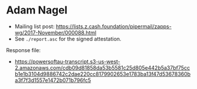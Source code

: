 # Adam Nagel

* Mailing list post: <https://lists.z.cash.foundation/pipermail/zapps-wg/2017-November/000088.html>
* See `./report.asc` for the signed attestation.

Response file:

* https://powersoftau-transcript.s3-us-west-2.amazonaws.com/cdb09d81858da53b5581c25d805e442b5a37bf75ccb1e1b3104d9886742c2dae220cc8179902653e1783ba13f47d53678360ba3f7f3d1557e1472b071b796fc5
